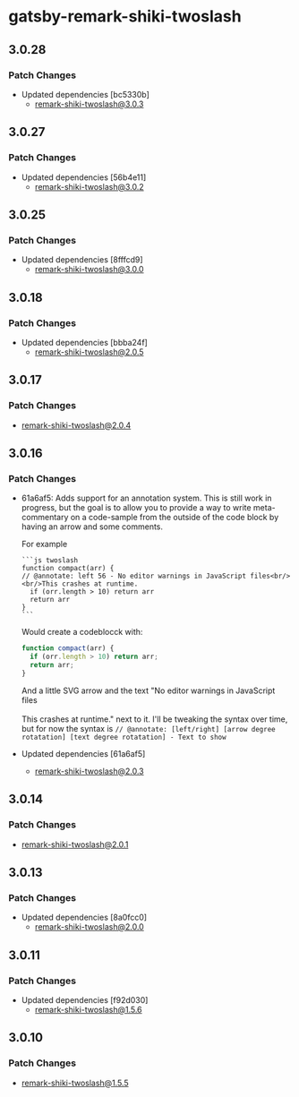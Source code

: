 # gatsby-remark-shiki-twoslash

## 3.0.28

### Patch Changes

- Updated dependencies [bc5330b]
  - remark-shiki-twoslash@3.0.3

## 3.0.27

### Patch Changes

- Updated dependencies [56b4e11]
  - remark-shiki-twoslash@3.0.2

## 3.0.25

### Patch Changes

- Updated dependencies [8fffcd9]
  - remark-shiki-twoslash@3.0.0

## 3.0.18

### Patch Changes

- Updated dependencies [bbba24f]
  - remark-shiki-twoslash@2.0.5

## 3.0.17

### Patch Changes

- remark-shiki-twoslash@2.0.4

## 3.0.16

### Patch Changes

- 61a6af5: Adds support for an annotation system. This is still work in progress, but the goal is to allow you to provide a way to write meta-commentary on a code-sample from the outside of the code block by having an arrow and some comments.

  For example

  ````
  ```js twoslash
  function compact(arr) {
  // @annotate: left 56 - No editor warnings in JavaScript files<br/><br/>This crashes at runtime.
    if (orr.length > 10) return arr
    return arr
  }
  ```
  ````

  Would create a codeblocck with:

  ```js
  function compact(arr) {
    if (orr.length > 10) return arr;
    return arr;
  }
  ```

  And a little SVG arrow and the text "No editor warnings in JavaScript files<br/><br/>This crashes at runtime." next to it.
  I'll be tweaking the syntax over time, but for now the syntax is `// @annotate: [left/right] [arrow degree rotatation] [text degree rotatation] - Text to show`

- Updated dependencies [61a6af5]
  - remark-shiki-twoslash@2.0.3

## 3.0.14

### Patch Changes

- remark-shiki-twoslash@2.0.1

## 3.0.13

### Patch Changes

- Updated dependencies [8a0fcc0]
  - remark-shiki-twoslash@2.0.0

## 3.0.11

### Patch Changes

- Updated dependencies [f92d030]
  - remark-shiki-twoslash@1.5.6

## 3.0.10

### Patch Changes

- remark-shiki-twoslash@1.5.5
